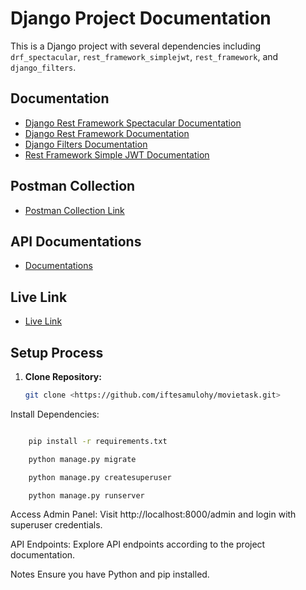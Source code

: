 # Django Project Documentation

This is a Django project with several dependencies including `drf_spectacular`, `rest_framework_simplejwt`, `rest_framework`, and `django_filters`.

## Documentation

- [Django Rest Framework Spectacular Documentation](https://drf-spectacular.readthedocs.io/en/latest/)
- [Django Rest Framework Documentation](https://www.django-rest-framework.org/)
- [Django Filters Documentation](https://django-filter.readthedocs.io/en/stable/)
- [Rest Framework Simple JWT Documentation](https://django-rest-framework-simplejwt.readthedocs.io/en/latest/)

## Postman Collection

- [Postman Collection Link](https://www.postman.com/lively-comet-667917/workspace/moviesite/)

## API Documentations

- [Documentations](https://movie.eddokta.xyz/documentation/)

## Live Link

- [Live Link](https://movie.eddokta.xyz/)

## Setup Process

1. **Clone Repository:**
   ```bash
   git clone <https://github.com/iftesamulohy/movietask.git>
Install Dependencies:

```bash

    pip install -r requirements.txt

    python manage.py migrate

    python manage.py createsuperuser

    python manage.py runserver
```
Access Admin Panel:
Visit http://localhost:8000/admin and login with superuser credentials.

API Endpoints:
Explore API endpoints according to the project documentation.

Notes
Ensure you have Python and pip installed.
